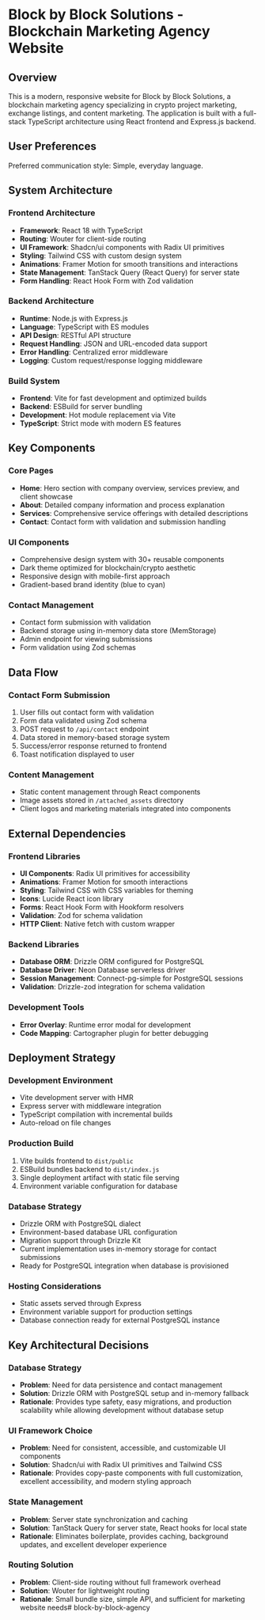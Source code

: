 # Block by Block Solutions - Blockchain Marketing Agency Website

## Overview

This is a modern, responsive website for Block by Block Solutions, a blockchain marketing agency specializing in crypto project marketing, exchange listings, and content marketing. The application is built with a full-stack TypeScript architecture using React frontend and Express.js backend.

## User Preferences

Preferred communication style: Simple, everyday language.

## System Architecture

### Frontend Architecture
- **Framework**: React 18 with TypeScript
- **Routing**: Wouter for client-side routing
- **UI Framework**: Shadcn/ui components with Radix UI primitives
- **Styling**: Tailwind CSS with custom design system
- **Animations**: Framer Motion for smooth transitions and interactions
- **State Management**: TanStack Query (React Query) for server state
- **Form Handling**: React Hook Form with Zod validation

### Backend Architecture
- **Runtime**: Node.js with Express.js
- **Language**: TypeScript with ES modules
- **API Design**: RESTful API structure
- **Request Handling**: JSON and URL-encoded data support
- **Error Handling**: Centralized error middleware
- **Logging**: Custom request/response logging middleware

### Build System
- **Frontend**: Vite for fast development and optimized builds
- **Backend**: ESBuild for server bundling
- **Development**: Hot module replacement via Vite
- **TypeScript**: Strict mode with modern ES features

## Key Components

### Core Pages
- **Home**: Hero section with company overview, services preview, and client showcase
- **About**: Detailed company information and process explanation
- **Services**: Comprehensive service offerings with detailed descriptions
- **Contact**: Contact form with validation and submission handling

### UI Components
- Comprehensive design system with 30+ reusable components
- Dark theme optimized for blockchain/crypto aesthetic
- Responsive design with mobile-first approach
- Gradient-based brand identity (blue to cyan)

### Contact Management
- Contact form submission with validation
- Backend storage using in-memory data store (MemStorage)
- Admin endpoint for viewing submissions
- Form validation using Zod schemas

## Data Flow

### Contact Form Submission
1. User fills out contact form with validation
2. Form data validated using Zod schema
3. POST request to `/api/contact` endpoint
4. Data stored in memory-based storage system
5. Success/error response returned to frontend
6. Toast notification displayed to user

### Content Management
- Static content management through React components
- Image assets stored in `/attached_assets` directory
- Client logos and marketing materials integrated into components

## External Dependencies

### Frontend Libraries
- **UI Components**: Radix UI primitives for accessibility
- **Animations**: Framer Motion for smooth interactions
- **Styling**: Tailwind CSS with CSS variables for theming
- **Icons**: Lucide React icon library
- **Forms**: React Hook Form with Hookform resolvers
- **Validation**: Zod for schema validation
- **HTTP Client**: Native fetch with custom wrapper

### Backend Libraries
- **Database ORM**: Drizzle ORM configured for PostgreSQL
- **Database Driver**: Neon Database serverless driver
- **Session Management**: Connect-pg-simple for PostgreSQL sessions
- **Validation**: Drizzle-zod integration for schema validation

### Development Tools
- **Error Overlay**: Runtime error modal for development
- **Code Mapping**: Cartographer plugin for better debugging

## Deployment Strategy

### Development Environment
- Vite development server with HMR
- Express server with middleware integration
- TypeScript compilation with incremental builds
- Auto-reload on file changes

### Production Build
1. Vite builds frontend to `dist/public`
2. ESBuild bundles backend to `dist/index.js`
3. Single deployment artifact with static file serving
4. Environment variable configuration for database

### Database Strategy
- Drizzle ORM with PostgreSQL dialect
- Environment-based database URL configuration
- Migration support through Drizzle Kit
- Current implementation uses in-memory storage for contact submissions
- Ready for PostgreSQL integration when database is provisioned

### Hosting Considerations
- Static assets served through Express
- Environment variable support for production settings
- Database connection ready for external PostgreSQL instance

## Key Architectural Decisions

### Database Strategy
- **Problem**: Need for data persistence and contact management
- **Solution**: Drizzle ORM with PostgreSQL setup and in-memory fallback
- **Rationale**: Provides type safety, easy migrations, and production scalability while allowing development without database setup

### UI Framework Choice
- **Problem**: Need for consistent, accessible, and customizable UI components
- **Solution**: Shadcn/ui with Radix UI primitives and Tailwind CSS
- **Rationale**: Provides copy-paste components with full customization, excellent accessibility, and modern styling approach

### State Management
- **Problem**: Server state synchronization and caching
- **Solution**: TanStack Query for server state, React hooks for local state
- **Rationale**: Eliminates boilerplate, provides caching, background updates, and excellent developer experience

### Routing Solution
- **Problem**: Client-side routing without full framework overhead
- **Solution**: Wouter for lightweight routing
- **Rationale**: Small bundle size, simple API, and sufficient for marketing website needs#   b l o c k - b y - b l o c k - a g e n c y  
 